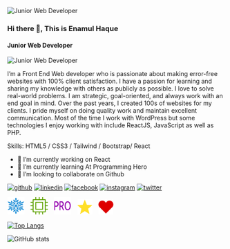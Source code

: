 ![Junior Web Developer](https://scontent.fdac24-2.fna.fbcdn.net/v/t39.30808-6/283078158_3190800761178880_1457786477631349183_n.jpg?stp=dst-jpg_p720x720&_nc_cat=108&ccb=1-7&_nc_sid=e3f864&_nc_eui2=AeFTnyb24Zq_bgib8_8HRShYNFKGYcuPpyw0UoZhy4-nLCMLKeCSogVC41MaUD9GF3bXlaa1X2mTpXzMFGvgO8D7&_nc_ohc=gE_BSv9BsnEAX-am-yY&_nc_ht=scontent.fdac24-2.fna&oh=00_AT8N-y2j3h8c5DRcPwqQv33qVRadsn8OgR82fLZEYUVUhw&oe=62C4284B)

### Hi there 👋, This is Enamul Haque
#### Junior Web Developer
![Junior Web Developer](https://scontent.fdac24-2.fna.fbcdn.net/v/t39.30808-6/283078158_3190800761178880_1457786477631349183_n.jpg?stp=dst-jpg_p720x720&_nc_cat=108&ccb=1-7&_nc_sid=e3f864&_nc_eui2=AeFTnyb24Zq_bgib8_8HRShYNFKGYcuPpyw0UoZhy4-nLCMLKeCSogVC41MaUD9GF3bXlaa1X2mTpXzMFGvgO8D7&_nc_ohc=gE_BSv9BsnEAX-am-yY&_nc_ht=scontent.fdac24-2.fna&oh=00_AT8N-y2j3h8c5DRcPwqQv33qVRadsn8OgR82fLZEYUVUhw&oe=62C4284B)

I’m a Front End Web developer who is passionate about making error-free websites with 100% client satisfaction. I have a passion for learning and sharing my knowledge with others as publicly as possible. I love to solve real-world problems. I am strategic, goal-oriented, and always work with an end goal in mind. Over the past years, I created 100s of websites for my clients. I pride myself on doing quality work and maintain excellent communication. Most of the time I work with WordPress but some technologies I enjoy working with include ReactJS, JavaScript as well as PHP.



Skills: HTML5 / CSS3 / Tailwind / Bootstrap/ React

- 🔭 I’m currently working on React 
- 🌱 I’m currently learning At Programming Hero 
- 👯 I’m looking to collaborate on Github 


[<img src='https://cdn.jsdelivr.net/npm/simple-icons@3.0.1/icons/github.svg' alt='github' height='40'>](https://github.com/https://github.com/Enamulhaque0)  [<img src='https://cdn.jsdelivr.net/npm/simple-icons@3.0.1/icons/linkedin.svg' alt='linkedin' height='40'>](https://www.linkedin.com/in/https://www.linkedin.com/in/mohammad-enamul-haque-35148422a//)  [<img src='https://cdn.jsdelivr.net/npm/simple-icons@3.0.1/icons/facebook.svg' alt='facebook' height='40'>](https://www.facebook.com/https://www.facebook.com/inamahmed0)  [<img src='https://cdn.jsdelivr.net/npm/simple-icons@3.0.1/icons/instagram.svg' alt='instagram' height='40'>](https://www.instagram.com/https://www.instagram.com/mohammad.enamul.haque//)  [<img src='https://cdn.jsdelivr.net/npm/simple-icons@3.0.1/icons/twitter.svg' alt='twitter' height='40'>](https://twitter.com/https://twitter.com/inamahmed00)  

<a href='https://archiveprogram.github.com/'><img src='https://raw.githubusercontent.com/acervenky/animated-github-badges/master/assets/acbadge.gif' width='40' height='40'></a> <a href='https://docs.github.com/en/developers'><img src='https://raw.githubusercontent.com/acervenky/animated-github-badges/master/assets/devbadge.gif' width='40' height='40'></a> <a href='https://github.com/pricing'><img src='https://raw.githubusercontent.com/acervenky/animated-github-badges/master/assets/pro.gif' width='40' height='40'></a> <a href='https://stars.github.com/'><img src='https://raw.githubusercontent.com/acervenky/animated-github-badges/master/assets/starbadge.gif' width='35' height='35'></a> <a href='https://docs.github.com/en/github/supporting-the-open-source-community-with-github-sponsors'><img src='https://raw.githubusercontent.com/acervenky/animated-github-badges/master/assets/sponsorbadge.gif' width='35' height='35'></a> 

[![Top Langs](https://github-readme-stats.vercel.app/api/top-langs/?username=https://github.com/Enamulhaque0)](https://github.com/anuraghazra/github-readme-stats)

![GitHub stats](https://github-readme-stats.vercel.app/api?username=https://github.com/Enamulhaque0&show_icons=true)  

